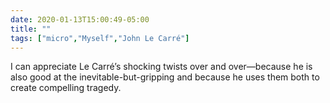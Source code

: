 ```yaml
---
date: 2020-01-13T15:00:49-05:00
title: ""
tags: ["micro","Myself","John Le Carré"]
---
```

I can appreciate Le Carré’s shocking twists over and over—because he is also good at the inevitable-but-gripping and because he uses them both to create compelling tragedy.
